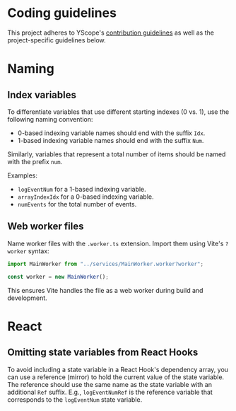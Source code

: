 # Coding guidelines

This project adheres to YScope's [contribution guidelines][yscope-guidelines] as well as the
project-specific guidelines below.

# Naming

## Index variables

To differentiate variables that use different starting indexes (0 vs. 1), use the following naming
convention:

* 0-based indexing variable names should end with the suffix `Idx`.
* 1-based indexing variable names should end with the suffix `Num`.

Similarly, variables that represent a total number of items should be named with the prefix `num`.

Examples:

* `logEventNum` for a 1-based indexing variable.
* `arrayIndexIdx` for a 0-based indexing variable.
* `numEvents` for the total number of events.

## Web worker files

Name worker files with the `.worker.ts` extension. Import them using Vite's `?worker` syntax:

```ts
import MainWorker from "../services/MainWorker.worker?worker";

const worker = new MainWorker();
```

This ensures Vite handles the file as a web worker during build and development.

# React

## Omitting state variables from React Hooks

To avoid including a state variable in a React Hook's dependency array, you can use a reference
(mirror) to hold the current value of the state variable. The reference should use the same name as
the state variable with an additional `Ref` suffix. E.g., `logEventNumRef` is the reference variable
that corresponds to the `logEventNum` state variable.

[yscope-guidelines]: https://docs.yscope.com/dev-guide/contrib-guides-overview.html
